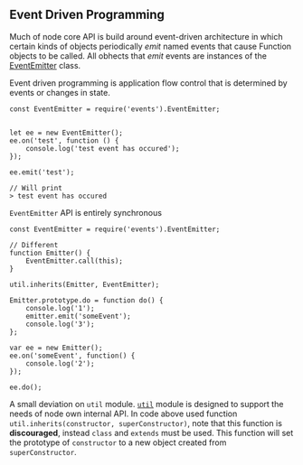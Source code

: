 ## Event Driven Programming
Much of node core API is build around event-driven architecture in which certain kinds of objects periodically *emit* named events that cause Function objects to be called. All obhects that *emit* events are instances of the [EventEmitter](https://github.com/nodejs/node/blob/master/lib/events.js) class.

Event driven programming is application flow control that is determined by events or changes in state.

```
const EventEmitter = require('events').EventEmitter;


let ee = new EventEmitter();
ee.on('test', function () {
    console.log('test event has occured');
});
 
ee.emit('test');

// Will print
> test event has occured
```

`EventEmitter` API is entirely synchronous

```
const EventEmitter = require('events').EventEmitter;

// Different 
function Emitter() {
    EventEmitter.call(this);
}

util.inherits(Emitter, EventEmitter);

Emitter.prototype.do = function do() {
    console.log('1');
    emitter.emit('someEvent');
    console.log('3');
};

var ee = new Emitter();
ee.on('someEvent', function() {
    console.log('2');
});

ee.do();
```

A small deviation on `util` module. [`util`](https://nodejs.org/docs/latest/api/util.html) module is designed to support the needs of node own internal API. In code above used function `util.inherits(constructor, superConstructor)`, note that this function is **discouraged**, instead `class` and `extends` must be used. This function will set the prototype of `constructor` to a new object created from `superConstructor`.